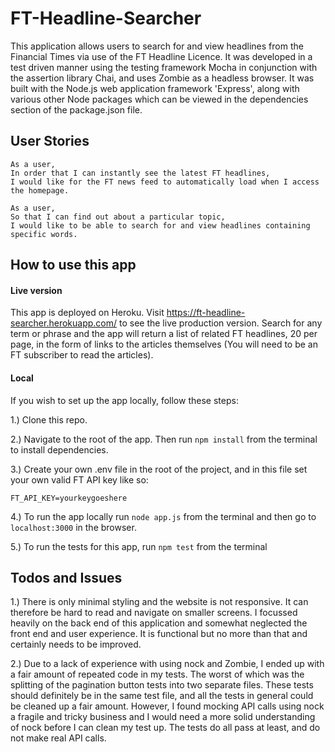 # FT-Headline-Searcher
This application allows users to search for and view headlines from the Financial Times via use of the FT Headline Licence. It was developed in a test driven manner using the testing framework Mocha in conjunction with the assertion library Chai, and uses Zombie as a headless browser. It was built with the Node.js web application framework 'Express', along with various other Node packages which can be viewed in the dependencies section of the package.json file.

## User Stories
```
As a user,
In order that I can instantly see the latest FT headlines,
I would like for the FT news feed to automatically load when I access the homepage.
```
```
As a user,
So that I can find out about a particular topic,
I would like to be able to search for and view headlines containing specific words.
```
## How to use this app
#### Live version
This app is deployed on Heroku. Visit https://ft-headline-searcher.herokuapp.com/ to see the live production version. Search for any term or phrase and the app will return a list of related FT headlines, 20 per page, in the form of links to the articles themselves (You will need to be an FT subscriber to read the articles).
#### Local
If you wish to set up the app locally, follow these steps:

1.) Clone this repo.

2.) Navigate to the root of the app. Then run `npm install` from the terminal to install dependencies.

3.) Create your own .env file in the root of the project, and in this file set your own valid FT API key like so:
```
FT_API_KEY=yourkeygoeshere
```
4.) To run the app locally run `node app.js` from the terminal and then go to `localhost:3000` in the browser.

5.) To run the tests for this app, run `npm test` from the terminal

## Todos and Issues
1.) There is only minimal styling and the website is not responsive. It can therefore be hard to read and navigate on smaller screens. I focussed heavily on the back end of this application and somewhat neglected the front end and user experience. It is functional but no more than that and certainly needs to be improved.

2.) Due to a lack of experience with using nock and Zombie, I ended up with a fair amount of repeated code in my tests. The worst of which was the splitting of the pagination button tests into two separate files. These tests should definitely be in the same test file, and all the tests in general could be cleaned up a fair amount. However, I found mocking API calls using nock a fragile and tricky business and I would need a more solid understanding of nock before I can clean my test up. The tests do all pass at least, and do not make real API calls. 

